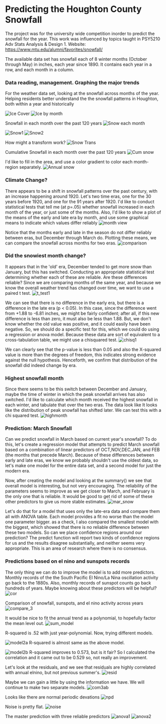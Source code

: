 # Predicting the Houghton County Snowfall
The project was for the university wide competition inorder to predict the snowfall for the year. This work was influenced by topics taught in PSY5210 Adv Stats Analysis & Design 1.
Website: https://www.mtu.edu/alumni/favorites/snowfall/

The available data set has snowfall each of 8 winter months (October through May) in inches, each year since 1890. It contains each year in a row, and each month in a column.

### Data reading, management. Graphing the major trends
For the weather data set, looking at the snowfall across months of the year. Helping residents better understand the the snowfall patterns in Houghton, both within a year and historically

![Ice Cover](https://github.com/prateekkr94/Exploratory-Data-Analysis/blob/master/Predicting%20Snowfall/Snaps/Ice_cover.PNG)
![Ice by month](https://github.com/prateekkr94/Exploratory-Data-Analysis/blob/master/Predicting%20Snowfall/Snaps/Ice_by_month.PNG)

Snowfall in each month over the past 120 years
![Snow each month](https://github.com/prateekkr94/Exploratory-Data-Analysis/blob/master/Predicting%20Snowfall/Snaps/Snow_each_month.PNG)

![Snow1](https://github.com/prateekkr94/Exploratory-Data-Analysis/blob/master/Predicting%20Snowfall/Snaps/Snow1.PNG)
![Snow2](https://github.com/prateekkr94/Exploratory-Data-Analysis/blob/master/Predicting%20Snowfall/Snaps/Snow2.PNG)

How might a transform work?
![Snow Trans](https://github.com/prateekkr94/Exploratory-Data-Analysis/blob/master/Predicting%20Snowfall/Snaps/Snow_trans.PNG)

Cumulative Snowfall in each month over the past 120 years
![Cum snow](https://github.com/prateekkr94/Exploratory-Data-Analysis/blob/master/Predicting%20Snowfall/Snaps/Cumulative_snow.PNG)

I'd like to fill in the area, and use a color gradient to color each month-region separately.
![Annual snow](https://github.com/prateekkr94/Exploratory-Data-Analysis/blob/master/Predicting%20Snowfall/Snaps/Annual_snow.PNG)

### Climate Change?
There appears to be a shift in snowfall patterns over the past century, with an increase happening around 1920. Let's two time eras, one for the 30 years before 1920, and one for the 91 years after 1920. I'd like to conduct statistical tests that tell me (at p=.05) whether snowfall increased in each month of the year, or just some of the months. Also, I'd like to show a plot of the means of the early and late era by month, and use some graphical means to indicate which values differ reliably
![month view](https://github.com/prateekkr94/Exploratory-Data-Analysis/blob/master/Predicting%20Snowfall/Snaps/month_view.PNG)

Notice that the months early and late in the season do not differ reliably between eras, but December through March do. Plotting these means, we can compare the snowfall across months for two eras.
![comparison](https://github.com/prateekkr94/Exploratory-Data-Analysis/blob/master/Predicting%20Snowfall/Snaps/comparison.PNG)

### Did the snowiest month change?
It appears that in the 'old' era, December tended to get more snow than January, but this has switched. Conducting an appropriate statistical test determining whether each of these are reliable. Are these differences reliable?
Since we are comparing months of the same year, and because we know the overall weather trend has changed over time, we want to use a paired t test.
![t_test1](https://github.com/prateekkr94/Exploratory-Data-Analysis/blob/master/Predicting%20Snowfall/Snaps/t_test1.PNG)

We can see that there is no difference in the early era, but there is a difference in the late era (p < 0.05). 
In this case, since the difference went from +1.88 to -6.81 inches, we might be fairly confident; after all, if this new difference is less than zero, it must also be less than 1.88. But, we don't know whether the old value was positive, and it could easily have been negative. So, we should do a specific test for this, which we could do using a regression or anova model. Because these data are sort of equivalent to a cross-tabulation table, we might use a chisquared test.
![chisq1](https://github.com/prateekkr94/Exploratory-Data-Analysis/blob/master/Predicting%20Snowfall/Snaps/chisq1.PNG)

We can clearly see that the p-value is less than 0.05 and also the X-squared value is more than the degrees of freedom, this indicates strong evidence against the null hypothesis. Henceforth, we confirm that distribution of the snowfall did indeed change by era.

### Highest snowfall month
Since there seems to be this switch between December and January, maybe the time of winter in which the peak snowfall arrives has also switched. I'd like to calculate which month received the highest snowfall in each winter, and tabulate that over the two eras.
The data look like It looks like the distribution of peak snowfall has shifted later. We can test this with a chi squared test.
![highmonth](https://github.com/prateekkr94/Exploratory-Data-Analysis/blob/master/Predicting%20Snowfall/Snaps/highmonth.PNG)

### Prediction: March Snowfall
Can we predict snowfall in March based on current year's snowfall? To do this, let's create a regression model that attempts to predict March snowfall based on a combination of linear predictors of OCT,NOV,DEC,JAN, and FEB (the months that precede March). Because of these differences between early and late eras, we know we probably shouldn't use the oldest data, so let's make one model for the entire data set, and a second model for just the modern era.

Now, after creating the model and looking at the summary() we see that overall model is interesting, but not very encouraging. The reliability of the parameters seems to improve as we get closer to March, and February is the only one that is reliable. It would be good to get rid of some of these other predictors to give us more stable estimates.
![mar_snow]()

Let's do that for a model that uses only the late-era data and compare them all with ANOVA table. Each model provides a fit no worse than the model one parameter bigger. as a check, I also compared the smallest model with the biggest, which showed that there is no reliable difference between these two models.
So can we place confidence regions around our prediction? The predict function will report two kinds of confidence regions for us and the results disagree substantially, and neither seems very appropriate. This is an area of research where there is no consensus.

### Predictions based on el nino and sunspots records
The only thing we can do to improve the model is to add more predictors. Monthly records of the the South Pacific El Nino/La Nina oscillation activity go back to the 1880s. Also, monthly records of sunspot counts go back hundreds of years. Maybe knowing about these predictors will be helpful?
![cor]()

Comparison of snowfall, sunspots, and el nino activity across years
![compare_3]()

It would be nice to fit the annual trend as a polynomial, to hopefully factor the mean level out.
![sum_model]()

R-squared is .52 with just year-polynomial. Now, trying different models.

![model2a]()
R-squared is almost same as the above model.

![model2b]()
R-squared improves to 0.573, but is it fair? So I calculated the correlation and it came out to be 0.529 so, not really an improvement.

Let's look at the residuals, and we see that residuals are highly correlated with annual elnino, but not previous summer's.
![resid]()

Maybe we can gain a little by using the information we have.  We will continue to make two separate models.
![com3ab]()

Looks like there are normal periodic devations
![npd]()

Noise is pretty flat.
![noise]()

The master prediction with three reliable predictors
![anova1]()
![anova2]()
